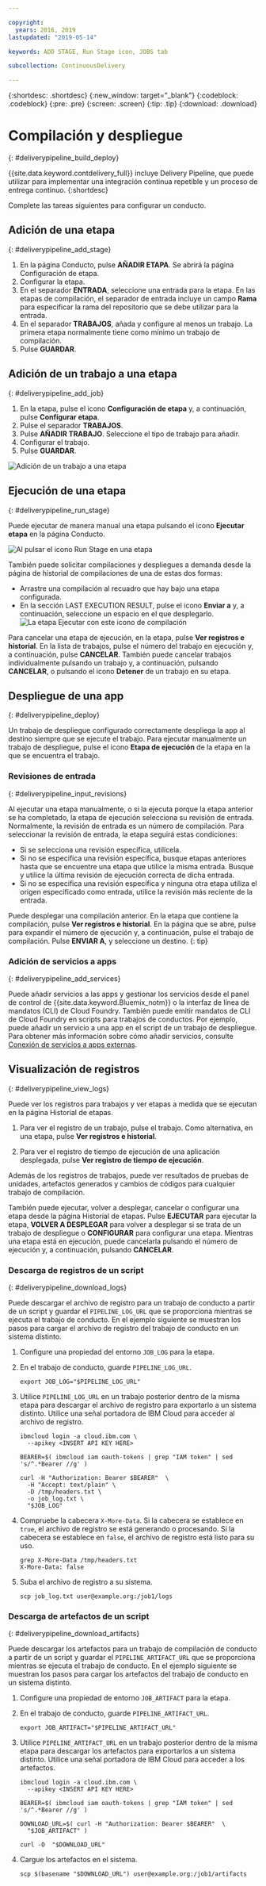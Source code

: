 ```yaml
---

copyright:
  years: 2016, 2019
lastupdated: "2019-05-14"

keywords: ADD STAGE, Run Stage icon, JOBS tab

subcollection: ContinuousDelivery

---
```

<!-- Copyright info at top of file: REQUIRED
    The copyright info is YAML content that must occur at the top of the MD file, before attributes are listed.
    It must be surrounded by 3 dashes.
    The value "years" can contain just one year or a two years separated by a comma. (years: 2014, 2016)
    Indentation as per the previous template must be preserved.
-->

{:shortdesc: .shortdesc}
{:new_window: target="_blank"}
{:codeblock: .codeblock}
{:pre: .pre}
{:screen: .screen}
{:tip: .tip}
{:download: .download}

# Compilación y despliegue
{: #deliverypipeline_build_deploy}

{{site.data.keyword.contdelivery_full}} incluye Delivery Pipeline, que puede utilizar para implementar una integración continua repetible y un proceso de entrega continuo.
{:shortdesc}

Complete las tareas siguientes para configurar un conducto.

## Adición de una etapa
{: #deliverypipeline_add_stage}

1. En la página Conducto, pulse **AÑADIR ETAPA**. Se abrirá la página Configuración de etapa.
2. Configurar la etapa.
  1. En el separador **ENTRADA**, seleccione una entrada para la etapa.  En las etapas de compilación, el separador de entrada incluye un campo **Rama** para especificar la rama del repositorio que se debe utilizar para la entrada.
  2. En el separador **TRABAJOS**, añada y configure al menos un trabajo. La primera etapa normalmente tiene como mínimo un trabajo de compilación.
3. Pulse **GUARDAR**.

## Adición de un trabajo a una etapa
{: #deliverypipeline_add_job}

1. En la etapa, pulse el icono **Configuración de etapa** y, a continuación, pulse **Configurar etapa**.
2. Pulse el separador **TRABAJOS**.
3. Pulse **AÑADIR TRABAJO**. Seleccione el tipo de trabajo para añadir.
4. Configurar el trabajo.
5. Pulse **GUARDAR**.

![Adición de un trabajo a una etapa](images/AddJob2.png)

## Ejecución de una etapa
{: #deliverypipeline_run_stage}

Puede ejecutar de manera manual una etapa pulsando el icono **Ejecutar etapa** en la página Conducto.

![Al pulsar el icono Run Stage en una etapa](images/RunStage.png)

También puede solicitar compilaciones y despliegues a demanda desde la página de historial de compilaciones de una de estas dos formas:
* Arrastre una compilación al recuadro que hay bajo una etapa configurada.
* En la sección LAST EXECUTION RESULT, pulse el icono **Enviar a** y, a continuación, seleccione un espacio en el que desplegarlo.
  ![La etapa Ejecutar con este icono de compilación](images/deploy_to.png)

Para cancelar una etapa de ejecución, en la etapa, pulse **Ver registros e historial**. En la lista de trabajos, pulse el número del trabajo en ejecución y, a continuación, pulse **CANCELAR**. También puede cancelar trabajos individualmente pulsando un trabajo y, a continuación, pulsando **CANCELAR**, o pulsando el icono **Detener** de un trabajo en su etapa.

## Despliegue de una app
{: #deliverypipeline_deploy}

Un trabajo de despliegue configurado correctamente despliega la app al destino siempre que se ejecute el trabajo. Para ejecutar manualmente un trabajo de despliegue, pulse el icono **Etapa de ejecución** de la etapa en la que se encuentra el trabajo.

### Revisiones de entrada
{: #deliverypipeline_input_revisions}

Al ejecutar una etapa manualmente, o si la ejecuta porque la etapa anterior se ha completado, la etapa de ejecución selecciona su revisión de entrada. Normalmente, la revisión de entrada es un número de compilación. Para seleccionar la revisión de entrada, la etapa seguirá estas condiciones:

* Si se selecciona una revisión específica, utilícela.
* Si no se especifica una revisión específica, busque etapas anteriores hasta que se encuentre una etapa que utilice la misma entrada. Busque y utilice la última revisión de ejecución correcta de dicha entrada.
* Si no se especifica una revisión específica y ninguna otra etapa utiliza el origen especificado como entrada, utilice la revisión más reciente de la entrada.

Puede desplegar una compilación anterior. En la etapa que contiene la compilación, pulse **Ver registros e historial**. En la página que se abre, pulse para expandir el número de ejecución y, a continuación, pulse el trabajo de compilación. Pulse **ENVIAR A**, y seleccione un destino.
{: tip}

### Adición de servicios a apps
{: #deliverypipeline_add_services}

Puede añadir servicios a las apps y gestionar los servicios desde el panel de control de {{site.data.keyword.Bluemix_notm}} o la interfaz de línea de mandatos (CLI) de Cloud Foundry. También puede emitir mandatos de CLI de Cloud Foundry en scripts para trabajos de conductos. Por ejemplo, puede añadir un servicio a una app en el script de un trabajo de despliegue. Para obtener más información sobre cómo añadir servicios, consulte [Conexión de servicios a apps externas](/docs/resources?topic=resources-externalapp).

## Visualización de registros
{: #deliverypipeline_view_logs}

Puede ver los registros para trabajos y ver etapas a medida que se ejecutan en la página Historial de etapas.

1. Para ver el registro de un trabajo, pulse el trabajo. Como alternativa, en una etapa, pulse **Ver registros e historial**.

2. Para ver el registro de tiempo de ejecución de una aplicación desplegada, pulse **Ver registro de tiempo de ejecución**.

Además de los registros de trabajos, puede ver resultados de pruebas de unidades, artefactos generados y cambios de códigos para cualquier trabajo de compilación.

También puede ejecutar, volver a desplegar, cancelar o configurar una etapa desde la página Historial de etapas. Pulse **EJECUTAR** para ejecutar la etapa, **VOLVER A DESPLEGAR** para volver a desplegar si se trata de un trabajo de despliegue o **CONFIGURAR** para configurar una etapa. Mientras una etapa está en ejecución, puede cancelarla pulsando el número de ejecución y, a continuación, pulsando **CANCELAR**.

### Descarga de registros de un script
{: #deliverypipeline_download_logs}

Puede descargar el archivo de registro para un trabajo de conducto a partir de un script y guardar el `PIPELINE_LOG_URL` que se proporciona mientras se ejecuta el trabajo de conducto. En el ejemplo siguiente se muestran los pasos para cargar el archivo de registro del trabajo de conducto en un sistema distinto.


1. Configure una propiedad del entorno `JOB_LOG` para la etapa.

1. En el trabajo de conducto, guarde `PIPELINE_LOG_URL`.

   ```shell
   export JOB_LOG="$PIPELINE_LOG_URL"
   ```
1. Utilice `PIPELINE_LOG_URL` en un trabajo posterior dentro de la misma etapa para descargar el archivo de registro para exportarlo a un sistema distinto. Utilice una señal portadora de IBM Cloud para acceder al archivo de registro.

   ```shell
   ibmcloud login -a cloud.ibm.com \
     --apikey <INSERT API KEY HERE>

   BEARER=$( ibmcloud iam oauth-tokens | grep "IAM token" | sed 's/^.*Bearer //g' )

   curl -H "Authorization: Bearer $BEARER"  \
     -H "Accept: text/plain" \
     -D /tmp/headers.txt \
     -o job_log.txt \
     "$JOB_LOG"
   ```
1. Compruebe la cabecera `X-More-Data`. Si la cabecera se establece en `true`, el archivo de registro se está generando o procesando. Si la cabecera se establece en `false`, el archivo de registro está listo para su uso.

   ```shell
   grep X-More-Data /tmp/headers.txt
   X-More-Data: false
   ```
1. Suba el archivo de registro a su sistema.

   ```shell
   scp job_log.txt user@example.org:/job1/logs
   ```


### Descarga de artefactos de un script
{: #deliverypipeline_download_artifacts}

Puede descargar los artefactos para un trabajo de compilación de conducto a partir de un script y guardar el `PIPELINE_ARTIFACT_URL` que se proporciona mientras se ejecuta el trabajo de conducto. En el ejemplo siguiente se muestran los pasos para cargar los artefactos del trabajo de conducto en un sistema distinto.


1. Configure una propiedad de entorno `JOB_ARTIFACT` para la etapa.

1. En el trabajo de conducto, guarde `PIPELINE_ARTIFACT_URL`.

   ```shell
   export JOB_ARTIFACT="$PIPELINE_ARTIFACT_URL"
   ```
   
1. Utilice `PIPELINE_ARTIFACT_URL` en un trabajo posterior dentro de la misma etapa para descargar los artefactos para exportarlos a un sistema distinto. Utilice una señal portadora de IBM Cloud para acceder a los artefactos.

   ```shell
   ibmcloud login -a cloud.ibm.com \
     --apikey <INSERT API KEY HERE>

   BEARER=$( ibmcloud iam oauth-tokens | grep "IAM token" | sed 's/^.*Bearer //g' )

   DOWNLOAD_URL=$( curl -H "Authorization: Bearer $BEARER"  \
     "$JOB_ARTIFACT" )

   curl -O  "$DOWNLOAD_URL"
   ```
   
1. Cargue los artefactos en el sistema.

   ```shell
   scp $(basename "$DOWNLOAD_URL") user@example.org:/job1/artifacts
   ```
